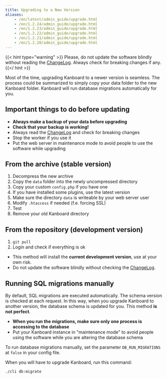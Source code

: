 ```yaml
---
title: Upgrading to a New Version
aliases:
    - /en/latest/admin_guide/upgrade.html
    - /en/1.2.24/admin_guide/upgrade.html
    - /en/1.2.23/admin_guide/upgrade.html
    - /en/1.2.22/admin_guide/upgrade.html
    - /en/1.2.21/admin_guide/upgrade.html
    - /en/1.2.20/admin_guide/upgrade.html
---
```


{{< hint type="warning" >}}
Please, do not update the software blindly without reading the
[ChangeLog](https://github.com/kanboard/kanboard/blob/master/ChangeLog).
Always check for breaking changes if any.
{{</ hint >}}

Most of the time, upgrading Kanboard to a newer version is seamless. The
process could be summarized to simply copy your data folder to the new
Kanboard folder. Kanboard will run database migrations automatically for
you.

Important things to do before updating
--------------------------------------

- **Always make a backup of your data before upgrading**
- **Check that your backup is working!**
- Always read the
    [ChangeLog](https://github.com/kanboard/kanboard/blob/master/ChangeLog)
    and check for breaking changes
- Stop the worker if you use it
- Put the web server in maintenance mode to avoid people to use the
    software while upgrading

From the archive (stable version)
---------------------------------

1.  Decompress the new archive
2.  Copy the `data` folder into the newly uncompressed directory
3.  Copy your custom `config.php` if you have one
4.  If you have installed some plugins, use the latest version
5.  Make sure the directory `data` is writeable by your web server user
6.  Modify `.htaccess` if needed (f.e. forcing SSL)
7.  Test
8.  Remove your old Kanboard directory

From the repository (development version)
-----------------------------------------

1.  `git pull`
2.  Login and check if everything is ok

- This method will install the **current development version**, use at
    your own risk.
- Do not update the software blindly without checking the
    [ChangeLog](https://github.com/kanboard/kanboard/blob/master/ChangeLog).

Running SQL migrations manually
-------------------------------

By default, SQL migrations are executed automatically. The schema
version is checked at each request. In this way, when you upgrade
Kanboard to another version, the database schema is updated for you.
This method **is not perfect**.

- **When you run the migrations, make sure only one process is
    accessing to the database**
- Put your Kanboard instance in "maintenance mode" to avoid people
    using the software while you are altering the database schema

To run database migrations manually, set the parameter
`DB_RUN_MIGRATIONS` at `false` in your config file.

When you will have to upgrade Kanboard, run this command:

```bash
./cli db:migrate
```
